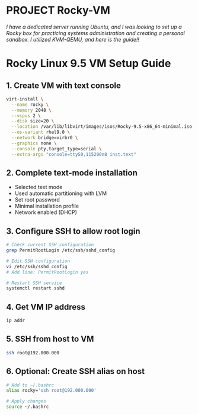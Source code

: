 # PROJECT Rocky-VM

_I have a dedicated server running Ubuntu, and I was looking to set up a Rocky box for practicing systems administration and creating a personal sandbox. I utilized KVM-QEMU, and here is the guide!!_

# Rocky Linux 9.5 VM Setup Guide
## 1. Create VM with text console
```bash
virt-install \
  --name rocky \
  --memory 2048 \
  --vcpus 2 \
  --disk size=20 \
  --location /var/lib/libvirt/images/isos/Rocky-9.5-x86_64-minimal.iso \
  --os-variant rhel9.0 \
  --network bridge=virbr0 \
  --graphics none \
  --console pty,target_type=serial \
  --extra-args "console=ttyS0,115200n8 inst.text"
```

## 2. Complete text-mode installation

- Selected text mode
- Used automatic partitioning with LVM
- Set root password
- Minimal installation profile
- Network enabled (DHCP)

## 3. Configure SSH to allow root login

```bash
# Check current SSH configuration
grep PermitRootLogin /etc/ssh/sshd_config

# Edit SSH configuration
vi /etc/ssh/sshd_config
# Add line: PermitRootLogin yes

# Restart SSH service
systemctl restart sshd
```

## 4. Get VM IP address

```bash
ip addr
```

## 5. SSH from host to VM

```bash
ssh root@192.000.000
```

## 6. Optional: Create SSH alias on host

```bash
# Add to ~/.bashrc
alias rocky='ssh root@192.000.000'

# Apply changes
source ~/.bashrc
```

